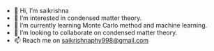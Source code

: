 - 👋 Hi, I’m saikrishna
- 👀 I’m interested in condensed matter theory.
- 🌱 I’m currently learning Monte Carlo method and machine learning.
- 💞️ I’m looking to collaborate on condensed matter theory.
- 📫 Reach me on saikrishnaphy998@gmail.com

<!---
saikrishna/saikrishna is a ✨ special ✨ repository because its `README.md` (this file) appears on your GitHub profile.
You can click the Preview link to take a look at your changes.
--->
